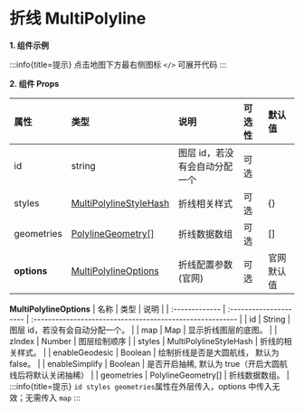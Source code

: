 # 折线 MultiPolyline

**1. 组件示例**

<code src="./demo.tsx"></code>
:::info{title=提示}
点击地图下方最右侧图标 `</>` 可展开代码
:::

**2. 组件 Props**

| 属性        | 类型                                                                                 | 说明                          | 可选性 | 默认值     |
| :---------- | :----------------------------------------------------------------------------------- | :---------------------------- | :----- | :--------- |
| id          | string                                                                               | 图层 id，若没有会自动分配一个 | 可选   |            |
| styles      | [MultiPolylineStyleHash](https://lbs.qq.com/webApi/javascriptGL/glDoc/glDocVector#4) | 折线相关样式                  | 可选   | {}         |
| geometries  | [PolylineGeometry[]](https://lbs.qq.com/webApi/javascriptGL/glDoc/glDocVector#6)     | 折线数据数组                  | 可选   | []         |
| **options** | [MultiPolylineOptions](https://lbs.qq.com/webApi/javascriptGL/glDoc/glDocVector#2)   | 折线配置参数(官网)            | 可选   | 官网默认值 |

**MultiPolylineOptions**
| 名称 | 类型 | 说明 |
| :------------- | :--------------------- | :-------------------------------------------------------- |
| id | String | 图层 id，若没有会自动分配一个。 |
| map | Map | 显示折线图层的底图。 |
| zIndex | Number | 图层绘制顺序 |
| styles | MultiPolylineStyleHash | 折线的相关样式。 |
| enableGeodesic | Boolean | 绘制折线是否是大圆航线， 默认为 false。 |
| enableSimplify | Boolean | 是否开启抽稀, 默认为 true（开启大圆航线后将默认关闭抽稀） |
| geometries | PolylineGeometry[] | 折线数据数组。 |
:::info{title=提示}
`id styles geometries`属性在外层传入，options 中传入无效；无需传入 `map`
:::
